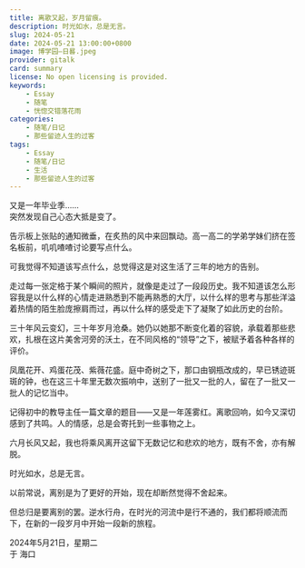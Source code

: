 ```yaml
---
title: 离歌又起，岁月留痕。　
description: 时光如水，总是无言。
slug: 2024-05-21
date: 2024-05-21 13:00:00+0800
image: 博学园—日晷.jpeg
provider: gitalk
card: summary
license: No open licensing is provided.
keywords:
    - Essay
    - 随笔
    - 恍惚交错落花雨
categories:
    - 随笔/日记
    - 那些留迹人生的过客
tags:
    - Essay
    - 随笔/日记
    - 生活
    - 那些留迹人生的过客
---
```


又是一年毕业季……  
突然发现自己心态大抵是变了。  

告示板上张贴的通知微垂，在炙热的风中来回飘动。高一高二的学弟学妹们挤在签名板前，叽叽喳喳讨论要写点什么。

可我觉得不知道该写点什么，总觉得这是对这生活了三年的地方的告别。

走过每一张定格于某个瞬间的照片，就像是走过了一段段历史。我不知道该怎么形容我是以什么样的心情走进熟悉到不能再熟悉的大厅，以什么样的思考与那些洋溢着热情的陌生脸庞擦肩而过，再以什么样的感受走下了凝聚了如此历史的台阶。

三十年风云变幻，三十年岁月沧桑。她仍以她那不断变化着的容貌，承载着那些悲欢，扎根在这片美舍河旁的沃土，在不同风格的“领导”之下，被赋予着各种各样的评价。

凤凰花开、鸡蛋花茂、紫薇花盛。庭中奇树之下，那口由钢瓶改成的，早已锈迹斑斑的钟，也在这三十年里无数次振响中，送别了一批又一批的人，留在了一批又一批人的记忆当中。

记得初中的教导主任一篇文章的题目——又是一年莲雾红。离歌回响，如今又深切感到了共鸣。人的情感，总是会寄托到一些事物之上。

六月长风又起，我也将乘风离开这留下无数记忆和悲欢的地方，既有不舍，亦有解脱。

时光如水，总是无言。

以前常说，离别是为了更好的开始，现在却断然觉得不舍起来。

但总归是要离别的罢。逆水行舟，在时光的河流中是行不通的，我们都将顺流而下，在新的一段岁月中开始一段新的旅程。


2024年5月21日，星期二  
于 海口
